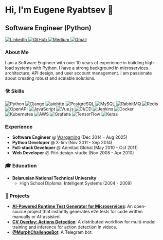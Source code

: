 # Hi, I'm Eugene Ryabtsev 👋

## Software Engineer (Python)

<p align="left">
  <a href="https://www.linkedin.com/in/eryabtsev" target="_blank">
    <img src="https://img.shields.io/badge/LinkedIn-0077B5?style=for-the-badge&logo=linkedin&logoColor=white" alt="LinkedIn">
  </a>
  <a href="https://github.com/ryabtsev" target="_blank">
    <img src="https://img.shields.io/badge/GitHub-100000?style=for-the-badge&logo=github&logoColor=white" alt="GitHub">
  </a>
  <a href="https://medium.com/@eryabtsev" target="_blank">
    <img src="https://img.shields.io/badge/Medium-12100E?style=for-the-badge&logo=medium&logoColor=white" alt="Medium">
  </a>
  <a href="mailto:e.ryabtsev@gmail.com">
    <img src="https://img.shields.io/badge/Gmail-D14836?style=for-the-badge&logo=gmail&logoColor=white" alt="Gmail">
  </a>
</p>

### About Me

I am a Software Engineer with over 10 years of experience in building high-load systems with Python. I have a strong background in microservices architecture, API design, and user account management. I am passionate about creating robust and scalable solutions.

### 🛠️ Skills

<p align="left">
  <img src="https://img.shields.io/badge/Python-3776AB?style=for-the-badge&logo=python&logoColor=white" alt="Python">
  <img src="https://img.shields.io/badge/Django-092E20?style=for-the-badge&logo=django&logoColor=white" alt="Django">
  <img src="https://img.shields.io/badge/aiohttp-2596be?style=for-the-badge&logo=aiohttp&logoColor=white" alt="aiohttp">
  <img src="https://img.shields.io/badge/PostgreSQL-316192?style=for-the-badge&logo=postgresql&logoColor=white" alt="PostgreSQL">
  <img src="https://img.shields.io/badge/MySQL-4479A1?style=for-the-badge&logo=mysql&logoColor=white" alt="MySQL">
  <img src="https://img.shields.io/badge/RabbitMQ-FF6600?style=for-the-badge&logo=rabbitmq&logoColor=white" alt="RabbitMQ">
  <img src="https://img.shields.io/badge/Redis-DC382D?style=for-the-badge&logo=redis&logoColor=white" alt="Redis">
  <img src="https://img.shields.io/badge/OpenAPI-6BA539?style=for-the-badge&logo=openapi-initiative&logoColor=white" alt="OpenAPI">
  <img src="https://img.shields.io/badge/JavaScript-F7DF1E?style=for-the-badge&logo=javascript&logoColor=black" alt="JavaScript">
  <img src="https://img.shields.io/badge/Vue.js-35495E?style=for-the-badge&logo=vue.js&logoColor=4FC08D" alt="Vue.js">
  <img src="https://img.shields.io/badge/CI/CD-000000?style=for-the-badge&logo=circleci&logoColor=white" alt="CI/CD">
  <img src="https://img.shields.io/badge/Jenkins-D24939?style=for-the-badge&logo=jenkins&logoColor=white" alt="Jenkins">
  <img src="https://img.shields.io/badge/Docker-2496ED?style=for-the-badge&logo=docker&logoColor=white" alt="Docker">
  <img src="https://img.shields.io/badge/Kubernetes-326CE5?style=for-the-badge&logo=kubernetes&logoColor=white" alt="Kubernetes">
  <img src="https://img.shields.io/badge/Amazon_AWS-232F3E?style=for-the-badge&logo=amazon-aws&logoColor=white" alt="AWS">
  <img src="https://img.shields.io/badge/Grafana-F46800?style=for-the-badge&logo=grafana&logoColor=white" alt="Grafana">
  <img src="https://img.shields.io/badge/TensorFlow-FF6F00?style=for-the-badge&logo=tensorflow&logoColor=white" alt="TensorFlow">
  <img src="https://img.shields.io/badge/Keras-D00000?style=for-the-badge&logo=keras&logoColor=white" alt="Keras">
</p>

### Experience

- **Software Engineer** @ [Wargaming](https://wargaming.com/) (Dec 2014 - Aug 2025)
- **Python Developer** @ X-tim (Nov 2011 - Sep 2014)
- **Full-stack Developer** @ Admitad Global (May 2010 - Oct 2011)
- **Web Developer** @ Pitri design-studio (Nov 2008 - Apr 2010)

### 🎓 Education

- **Belarusian National Technical University**
  - High School Diploma, Intelligent Systems (2004 - 2009)

### 🚀 Projects

- **[AI-Powered Runtime Test Generator for Microservices](https://pypi.org/project/apitests/)**: An open-source project that instantly generates e2e tests for code written manually or AI-assisted.
- **[CV Overlay: Actions Detection](https://wrestling.ainvention.net)**: A distributed workflow for multi-model training and inference for action detection in videos.
- **[@MurphChallengeBot](https://t.me/MurphChallengeBot)**: A Telegram bot.
